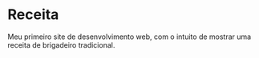 # Receita
 Meu primeiro site de desenvolvimento web, com o intuito de mostrar uma receita de brigadeiro tradicional.
